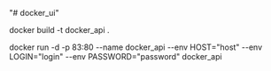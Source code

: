 "# docker_ui" 

docker build -t docker_api .



docker run -d -p 83:80 --name docker_api --env HOST="host" --env LOGIN="login" --env PASSWORD="password" docker_api
